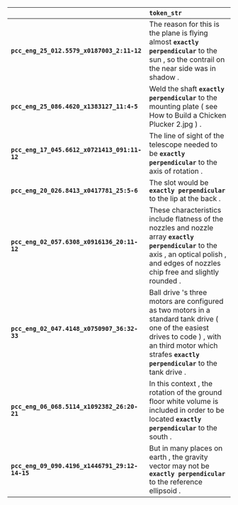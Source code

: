 |                                                | `token_str`                                                                                                                                                                                                |
|:-----------------------------------------------|:-----------------------------------------------------------------------------------------------------------------------------------------------------------------------------------------------------------|
| **`pcc_eng_25_012.5579_x0187003_2:11-12`**     | The reason for this is the plane is flying almost __`exactly perpendicular`__ to the sun , so the contrail on the near side was in shadow .                                                                |
| **`pcc_eng_25_086.4620_x1383127_11:4-5`**      | Weld the shaft __`exactly perpendicular`__ to the mounting plate ( see How to Build a Chicken Plucker 2.jpg ) .                                                                                            |
| **`pcc_eng_17_045.6612_x0721413_091:11-12`**   | The line of sight of the telescope needed to be __`exactly perpendicular`__ to the axis of rotation .                                                                                                      |
| **`pcc_eng_20_026.8413_x0417781_25:5-6`**      | The slot would be __`exactly perpendicular`__ to the lip at the back .                                                                                                                                     |
| **`pcc_eng_02_057.6308_x0916136_20:11-12`**    | These characteristics include flatness of the nozzles and nozzle array __`exactly perpendicular`__ to the axis , an optical polish , and edges of nozzles chip free and slightly rounded .                 |
| **`pcc_eng_02_047.4148_x0750907_36:32-33`**    | Ball drive 's three motors are configured as two motors in a standard tank drive ( one of the easiest drives to code ) , with an third motor which strafes __`exactly perpendicular`__ to the tank drive . |
| **`pcc_eng_06_068.5114_x1092382_26:20-21`**    | In this context , the rotation of the ground floor white volume is included in order to be located __`exactly perpendicular`__ to the south .                                                              |
| **`pcc_eng_09_090.4196_x1446791_29:12-14-15`** | But in many places on earth , the gravity vector may not be __`exactly perpendicular`__ to the reference ellipsoid .                                                                                       |